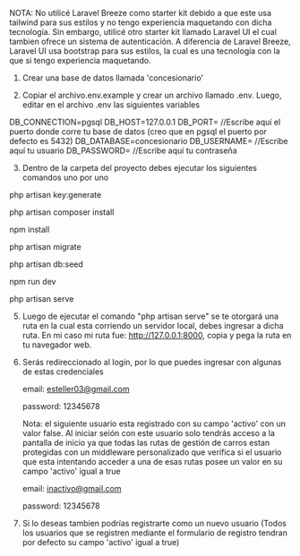 NOTA: No utilicé Laravel Breeze como starter kit debido a que este usa tailwind para sus estilos y no tengo experiencia maquetando con dicha tecnología. Sin embargo, utilicé otro starter kit llamado Laravel UI el cual tambien ofrece un sistema de autenticación. A diferencia de Laravel Breeze, Laravel UI usa bootstrap para sus estilos, la cual es una tecnología con la que si tengo experiencia maquetando.



1) Crear una base de datos llamada 'concesionario'


2) Copiar el archivo.env.example y crear un archivo llamado .env. Luego, editar en el archivo .env las siguientes variables

DB_CONNECTION=pgsql
DB_HOST=127.0.0.1
DB_PORT= //Escribe aquí el puerto donde corre tu base de datos (creo que en pgsql el puerto por defecto es 5432)
DB_DATABASE=concesionario
DB_USERNAME=  //Escribe aquí tu usuario
DB_PASSWORD= //Escribe aquí tu contraseña

3) Dentro de la carpeta del proyecto debes ejecutar los siguientes comandos uno por uno

php artisan key:generate

php artisan composer install

npm install

php artisan migrate

php artisan db:seed

npm run dev

php artisan serve

5) Luego de ejecutar el comando "php artisan serve" se te otorgará una ruta en la cual esta corriendo un servidor local, debes ingresar a dicha ruta.
En mi caso mi ruta fue: http://127.0.0.1:8000, copia y pega la ruta en tu navegador web.

6) Serás redireccionado al login, por lo que puedes ingresar con algunas de estas credenciales


    email: esteller03@gmail.com

    password: 12345678


    Nota: el siguiente usuario esta registrado con su campo 'activo' con un valor false. Al iniciar seión con este usuario solo tendrás acceso a la pantalla de inicio ya que todas las rutas de gestión de carros estan protegidas con un middleware personalizado que verifica si el usuario que esta intentando acceder a una de esas rutas posee un valor en su campo 'activo' igual a true

    
    email: inactivo@gmail.com

    password: 12345678
        

7) Si lo deseas tambien podrías registrarte como un nuevo usuario (Todos los usuarios que se registren mediante el formulario de registro tendran por defecto su campo 'activo' igual a true)






